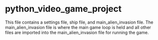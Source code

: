 # python_video_game_project

This file contains a settings file, ship file, and main_alien_invasion file.
The main_alien_invasion file is where the main game loop is held and all other files
are imported into the main_alien_invasion file for running the game.
